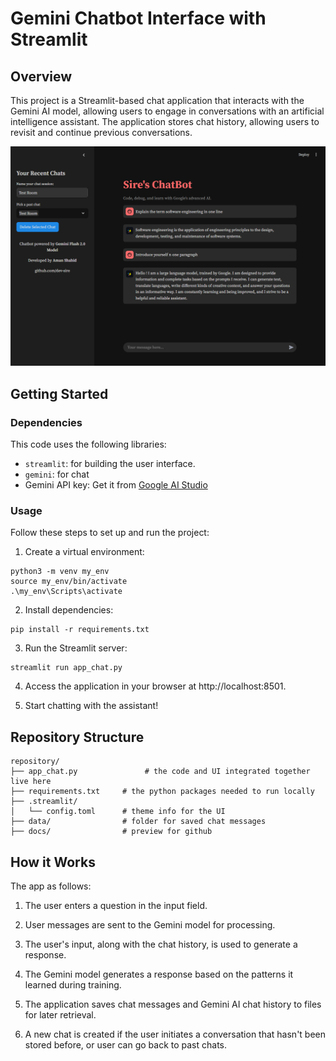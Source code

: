 # Gemini Chatbot Interface with Streamlit

## Overview

This project is a Streamlit-based chat application that interacts with the Gemini AI model, allowing users to engage in conversations with an artificial intelligence assistant. The application stores chat history, allowing users to revisit and continue previous conversations.

<div align="center"><img src="docs/pic.png" width="800"></div>

## Getting Started

### Dependencies

This code uses the following libraries:

- `streamlit`: for building the user interface. 
- `gemini`: for chat  
- Gemini API key: Get it from [Google AI Studio](https://ai.google.dev/tutorials/setup?hl=tr)


### Usage

Follow these steps to set up and run the project:

1. Create a virtual environment:
```
python3 -m venv my_env
source my_env/bin/activate 
.\my_env\Scripts\activate 
```

2. Install dependencies:
```
pip install -r requirements.txt
```

3. Run the Streamlit server:
```
streamlit run app_chat.py
```

4. Access the application in your browser at http://localhost:8501.

5. Start chatting with the assistant!

## Repository Structure
```
repository/
├── app_chat.py               # the code and UI integrated together live here
├── requirements.txt     # the python packages needed to run locally
├── .streamlit/
│   └── config.toml      # theme info for the UI
├── data/                # folder for saved chat messages 
├── docs/                # preview for github

```

## How it Works

The app as follows:

1. The user enters a question in the input field.

2. User messages are sent to the Gemini model for processing.

3. The user's input, along with the chat history, is used to generate a response.

4. The Gemini model generates a response based on the patterns it learned during training.

5. The application saves chat messages and Gemini AI chat history to files for later retrieval.

6. A new chat is created if the user initiates a conversation that hasn't been stored before, or user can go back to past chats.